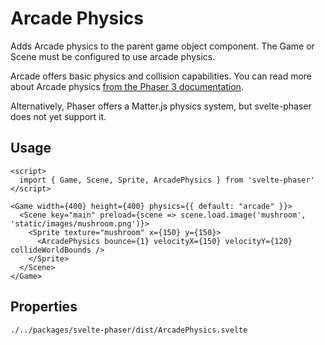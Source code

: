 # Arcade Physics

Adds Arcade physics to the parent game object component. The Game or Scene must be configured to use arcade physics.

Arcade offers basic physics and collision capabilities. You can read more about Arcade physics [from the Phaser 3 documentation](https://photonstorm.github.io/phaser3-docs/Phaser.Physics.Arcade.ArcadePhysics.html).

Alternatively, Phaser offers a Matter.js physics system, but svelte-phaser does not yet support it.

## Usage

```example
<script>
  import { Game, Scene, Sprite, ArcadePhysics } from 'svelte-phaser'
</script>

<Game width={400} height={400} physics={{ default: "arcade" }}>
  <Scene key="main" preload={scene => scene.load.image('mushroom', 'static/images/mushroom.png')}>
    <Sprite texture="mushroom" x={150} y={150}>
      <ArcadePhysics bounce={1} velocityX={150} velocityY={120} collideWorldBounds />
    </Sprite>
  </Scene>
</Game>
```

## Properties

```properties
./../packages/svelte-phaser/dist/ArcadePhysics.svelte
```
